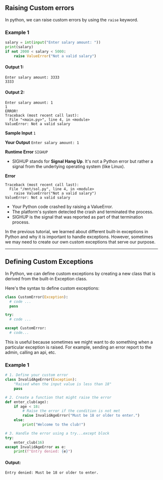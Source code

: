## Raising Custom errors 
In python, we can raise custom errors by using the `raise`  keyword. 

### Example 1
```python
salary = int(input("Enter salary amount: "))
print(salary)
if not 2000 < salary < 5000:
    raise ValueError("Not a valid salary")
```

#### Output 1: 
```
Enter salary amount: 3333
3333
```
#### Output 2:
```
Enter salary amount: 1
1
ERROR!
Traceback (most recent call last):
  File "<main.py>", line 4, in <module>
ValueError: Not a valid salary
````

****Sample Input****
``` 1 ```

****Your Output****
``` Enter salary amount: 1 ```

****Runtime Error****
``` SIGHUP ```
- SIGHUP stands for ****Signal Hang Up****. It's not a Python error but rather a signal from the underlying operating system (like Linux).

****Error****
```
Traceback (most recent call last):
  File "/mnt/sol.py", line 4, in <module>
    raise ValueError("Not a valid salary")
ValueError: Not a valid salary
```

- Your Python code crashed by raising a ValueError.
- The platform's system detected the crash and terminated the process.
- SIGHUP is the signal that was reported as part of that termination process.

In the previous tutorial, we learned about different built-in exceptions in Python and why it is important to handle exceptions. However, sometimes we may need to create our own custom exceptions that serve our purpose.

----

## Defining Custom Exceptions
In Python, we can define custom exceptions by creating a new class that is derived from the built-in Exception class.

Here's the syntax to define custom exceptions:
```python
class CustomError(Exception):
  # code ...
  pass

try:
  # code ...

except CustomError:
  # code...
```

This is useful because sometimes we might want to do something when a particular exception is raised. For example, sending an error report to the admin, calling an api, etc.

### Example 1
```python
# 1. Define your custom error
class InvalidAgeError(Exception):
    "Raised when the input value is less than 18"
    pass

# 2. Create a function that might raise the error
def enter_club(age):
    if age < 18:
        # Raise the error if the condition is not met
        raise InvalidAgeError("Must be 18 or older to enter.")
    else:
        print("Welcome to the club!")

# 3. Handle the error using a try...except block
try:
    enter_club(16)
except InvalidAgeError as e:
    print(f"Entry denied: {e}")
```
#### Output:
```
Entry denied: Must be 18 or older to enter.
```

